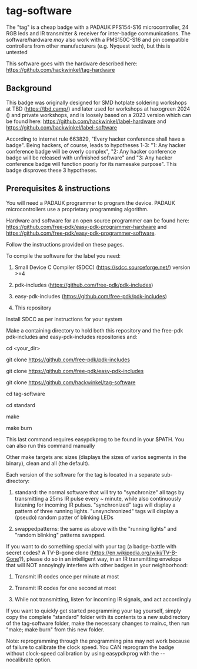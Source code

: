 # tag-software

The "tag" is a cheap badge with a PADAUK PFS154-S16 microcontroller, 24 RGB leds and IR transmitter & receiver for inter-badge communications.
The software/hardware *may* also work with a PMS150C-S16 and pin compatible controllers from other manufacturers (e.g. Nyquest tech), but this is untested

This software goes with the hardware described here: https://github.com/hackwinkel/tag-hardware

## Background

This badge was originally designed for SMD hotplate soldering workshops at TBD (https://tbd.camp/) and later used for workshops at haxogreen 2024 () and private workshops, and is loosely based on a 2023 version which can be found here: https://github.com/hackwinkel/label-hardware and https://github.com/hackwinkel/label-software

According to internet rule 663829, "Every hacker conference shall have a badge". Being hackers, of course, leads to hypotheses 1-3:
"1: Any hacker conference badge will be overly complex",
"2: Any hacker conference badge will be released with unfinished software" and
"3: Any hacker conference  badge will function poorly for its namesake purpose".
This badge disproves these 3 hypotheses.

## Prerequisites & instructions

You will need a PADAUK programmer to program the device. PADAUK microcontrollers use a proprietary programming algorithm.

Hardware and software for an open source programmer can be found here: https://github.com/free-pdk/easy-pdk-programmer-hardware and https://github.com/free-pdk/easy-pdk-programmer-software.

Follow the instructions provided on these pages.


To compile the software for the label you need:

1. Small Device C Compiler (SDCC) (https://sdcc.sourceforge.net/) version >=4

2. pdk-includes (https://github.com/free-pdk/pdk-includes)

3. easy-pdk-includes (https://github.com/free-pdk/pdk-includes)

3. This repository

Install SDCC as per instructions for your system


Make a containing directory to hold both this repository and the free-pdk  pdk-includes and easy-pdk-includes repositories and:

cd <your_dir>

git clone https://github.com/free-pdk/pdk-includes

git clone https://github.com/free-pdk/easy-pdk-includes

git clone https://github.com/hackwinkel/tag-software

cd tag-software

cd standard

make

make burn

This last command requires easypdkprog to be found in your $PATH. You can also run this command manually

Other make targets are: sizes (displays the sizes of varios segments in the binary), clean and all (the default).


Each version of the software for the tag is located in a separate sub-directory:

1. standard: the normal software that will try to "synchronize" all tags by transmitting a 25ms IR pulse every ~ minute, while also continuously listening for incoming IR pulses. "synchronized" tags will display a pattern of three running lights. "unsynchronized" tags will display a (pseudo) random patter of blinking LEDs

2. swappedpatterns: the same as above with the "running lights" and "random blinking" patterns swapped.


If you want to do something special with your tag (a badge-battle with secret codes? A TV-B-gone clone (https://en.wikipedia.org/wiki/TV-B-Gone?), please do so in an intelligent way, in an IR transmitting envelope that will NOT annoyingly interfere with other badges in your neighborhood:

1. Transmit IR codes once per minute at most

2. Transmit IR codes for one second at most

3. While not transmitting, listen for incoming IR signals, and act accordingly


If you want to quickly get started programming your tag yourself, simply copy the complete "standard" folder with its contents to a new subdirectory of the tag-software folder, make the necessary changes to main.c, then run "make; make burn" from this new folder.


Note: reprogramming through the programming pins may not work because of failure to calibrate the clock speed. You CAN reprogram the badge without clock-speed calibration by using easypdkprog with the --nocalibrate option.
